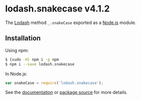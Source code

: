 # lodash.snakecase v4.1.2

The [Lodash](https://lodash.com/) method `_.snakeCase` exported as a [Node.js](https://nodejs.org/) module.

## Installation

Using npm:
```bash
$ {sudo -H} npm i -g npm
$ npm i --save lodash.snakecase
```

In Node.js:
```js
var snakeCase = require('lodash.snakecase');
```

See the [documentation](https://lodash.com/docs#snakeCase) or [package source](https://github.com/lodash/lodash/blob/4.1.2-npm-packages/lodash.snakecase) for more details.
